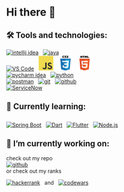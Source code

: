 ### <h1>Hi there 👋 </h1> <!-- img align="right" src="https://gpvc.arturio.dev/swisskanton" alt="Profile views" --> 

<h2 align="left">🛠 Tools and technologies:</h2>

<p align="left">
    <a href="https://www.jetbrains.com/idea/" target="_blank" title ="IntelliJ IDEA"> 
        <img src="https://upload.wikimedia.org/wikipedia/commons/thumb/9/9c/IntelliJ_IDEA_Icon.svg/1200px-IntelliJ_IDEA_Icon.svg.png" 
        alt="intellij idea" width="40" height="40"/></a>
    &nbsp;
    <a href="https://www.java.com/en/" target="_blank" title ="Java"> 
        <img src="https://brandslogos.com/wp-content/uploads/images/large/java-logo-1.png"
        alt="java" width="40" height="40"/></a>
    <br>
    <a href="https://code.visualstudio.com/" target="_blank" title ="Visual Studio Code"> 
        <img src="https://upload.wikimedia.org/wikipedia/commons/thumb/1/1c/Visual_Studio_Code_1.35_icon.png/120px-Visual_Studio_Code_1.35_icon.png" 
        alt="VS Code" width="40" height="40"/></a>
    &nbsp;
    <a href="https://developer.mozilla.org/en-US/docs/Web/JavaScript" target="_blank" title ="JavaScript"> 
        <img src="https://raw.githubusercontent.com/devicons/devicon/master/icons/javascript/javascript-original.svg" alt="javascript" width="40" height="40" /></a>
    &nbsp;
    <a href="https://developer.mozilla.org/en-US/docs/Web/CSS" target="_blank" title ="CSS">
        <img src="https://raw.githubusercontent.com/devicons/devicon/master/icons/css3/css3-original-wordmark.svg" alt="css3" width="40" height="40" /></a>
    &nbsp;
    <a href="https://html.spec.whatwg.org/multipage/" target="_blank" title ="HTML"> 
        <img src="https://raw.githubusercontent.com/devicons/devicon/master/icons/html5/html5-original-wordmark.svg" alt="html5" width="40" height="40" /></a>
    <br>
    <a href="https://www.jetbrains.com/pycharm//" target="_blank" title ="PyCharm IDEA"> 
        <img src="https://upload.wikimedia.org/wikipedia/commons/thumb/1/1d/PyCharm_Icon.svg/120px-PyCharm_Icon.svg.png" 
        alt="pycharm idea" width="40" height="40" /></a>
    &nbsp;
    <a href="https://www.python.org/" target="_blank" title ="Python"> 
        <img src="https://docs.python.org/3/_static/py.svg" alt="python" width="40" height="40" /></a>
    <br>
    <a href="https://postman.com" target="_blank" title ="Postman"> 
        <img src="https://www.vectorlogo.zone/logos/getpostman/getpostman-icon.svg" alt="postman" width="40" height="40" /></a>
    &nbsp;
    <a href="https://git-scm.com/" target="_blank" title ="git"> 
        <img src="https://www.vectorlogo.zone/logos/git-scm/git-scm-icon.svg" alt="git" width="40" height="40" /></a>
    &nbsp;
    <a href="https://github.com/swisskanton/hackerRankAndCodeWars" target="_blank" title ="GitHub"> 
        <img src="https://cdn-icons-png.flaticon.com/512/25/25231.png?w=360" alt="github" width="40" height="40" /></a>
    <br>
    <a href="https://www.servicenow.com/" target="_blank" title ="ServiceNow"> 
        <img src="https://upload.wikimedia.org/wikipedia/commons/thumb/5/57/ServiceNow_logo.svg/2560px-ServiceNow_logo.svg.png" 
        alt="ServiceNow" width="180" height="40" /></a>
</p>

<h2 align="left">🌱 Currently learning:</h2>
<p align="left">
    <a href="https://spring.io/" target="_blank" title="Spring Boot"> 
        <img src="https://img.icons8.com/?size=100&id=90519&format=png&color=000000" alt="Spring Boot" width="40" height="40" /></a>
    &nbsp;
    <a href="https://dart.dev/" target="_blank" title="Dart"> 
        <img src="https://github.com/user-attachments/assets/af0f15da-86bc-4940-bd6b-54228b003a19" alt="Dart" width="40" height="40" /></a>
    &nbsp;
    <a href="https://flutter.dev/" target="_blank" title="Flutter"> 
        <img src="https://img.icons8.com/?size=100&id=7I3BjCqe9rjG&format=png&color=000000" alt="Flutter" width="40" height="40" /></a>
    &nbsp;
    <a href="https://nodejs.org/en" target="_blank" title="Node.js"> 
        <img src="https://img.icons8.com/?size=100&id=54087&format=png&color=000000" alt="Node.js" width="60" height="60" style="margin-top:10px;"/></a>
</p>

<h2 align="left">🔭 I’m currently working on:</h2>
     check out my repo
     <br>
    <a href="https://github.com/swisskanton/hackerRankAndCodeWars" target="_blank" title ="GitHub"> 
        <img src="https://cdn-icons-png.flaticon.com/512/25/25231.png?w=360" alt="github" width="40" height="40" /></a>
    <br>
    or check out my ranks
    <br>
<p align="left">
    <a href="https://www.hackerrank.com/swisskanton?hr_r=1" target="_blank" title ="HackerRank"> 
        <img src="https://www.hackerrank.com/wp-content/uploads/2018/08/hackerrank_logo.png" alt="hackerrank" width="240" height="40" /></a>
    &nbsp; and &nbsp;
    <a href="https://www.codewars.com/users/swisskanton" target="_blank" title ="Codewars"> 
        <img src="https://assets-global.website-files.com/62462834c60df92621c6b5be/624f2f0a99d70b93d9a65476_light-text-logo.svg" 
        alt="codewars" width="218" height="40" /></a>
        
</p>

<!--
<h2 align="left">💡 Other stats:</h2>

<p>
    <a href="https://github.com/anuraghazra/github-readme-stats">
      <img height="130px" src="https://github-readme-stats.vercel.app/api?username=swisskanton&hide_title=true&hide_border=true&show_icons=true&include_all_commits=true&count_private=true&line_height=21&theme=gruvbox" align="left"/>
      </a>
</p>

<p>
    <a href="https://github.com/DenverCoder1/github-readme-streak-stats">
      <img height="130px" src="https://github-readme-streak-stats.herokuapp.com/?user=swisskanton&theme=dark&hide_border=true&theme=gruvbox&fire=f82" align="right" />
      </a>
</p>


[![Top Langs](https://github-readme-stats.vercel.app/api/top-langs/?username=swisskanton)](https://github.com/swisskanton/github-readme-stats)

**swisskanton/swisskanton** is a ✨ _special_ ✨ repository because its `README.md` (this file) appears on your GitHub profile.

Here are some ideas to get you started:

- 🔭 I’m currently working on ...
- 🌱 I’m currently learning ...
- 👯 I’m looking to collaborate on ...
- 🤔 I’m looking for help with ...
- 💬 Ask me about ...
- 📫 How to reach me: ...
- 😄 Pronouns: ...
- ⚡ Fun fact: ...
-->
